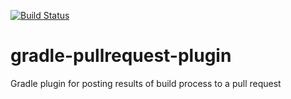 [![Build Status](https://travis-ci.org/pjakubczyk/gradle-pullrequest-plugin.svg)](https://travis-ci.org/pjakubczyk/gradle-pullrequest-plugin)

# gradle-pullrequest-plugin
Gradle plugin for posting results of build process to a pull request
